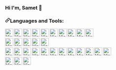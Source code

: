### Hi I'm, Samet 👋
 

<h3 dir="auto"><a id="user-content-languages-and-tools" class="anchor" aria-hidden="true" href="#languages-and-tools"><svg class="octicon octicon-link" viewBox="0 0 16 16" version="1.1" width="16" height="16" aria-hidden="true"><path d="m7.775 3.275 1.25-1.25a3.5 3.5 0 1 1 4.95 4.95l-2.5 2.5a3.5 3.5 0 0 1-4.95 0 .751.751 0 0 1 .018-1.042.751.751 0 0 1 1.042-.018 1.998 1.998 0 0 0 2.83 0l2.5-2.5a2.002 2.002 0 0 0-2.83-2.83l-1.25 1.25a.751.751 0 0 1-1.042-.018.751.751 0 0 1-.018-1.042Zm-4.69 9.64a1.998 1.998 0 0 0 2.83 0l1.25-1.25a.751.751 0 0 1 1.042.018.751.751 0 0 1 .018 1.042l-1.25 1.25a3.5 3.5 0 1 1-4.95-4.95l2.5-2.5a3.5 3.5 0 0 1 4.95 0 .751.751 0 0 1-.018 1.042.751.751 0 0 1-1.042.018 1.998 1.998 0 0 0-2.83 0l-2.5 2.5a1.998 1.998 0 0 0 0 2.83Z"></path></svg></a>Languages and Tools:</h3>

<p dir="auto">
 
<a href="#" rel="nofollow"><img align="left" alt="Visual Studio Code" width="26px" src="https://abdulsametdogan.com/content/githupIcon/VisualStudio-Dark.svg" data-canonical-src="https://abdulsametdogan.com/content/githupIcon/VisualStudio-Dark.svg" style="max-width: 100%;"></a>

<a href="#" rel="nofollow"><img align="left" alt="Visual Studio Code" width="26px" src="https://abdulsametdogan.com/content/githupIcon/VSCode-Dark.svg" data-canonical-src="https://abdulsametdogan.com/content/githupIcon/VSCode-Dark.svg" style="max-width: 100%;"></a>
 
<a href="#" rel="nofollow"><img align="left" alt="Visual Studio Code" width="26px" src="https://abdulsametdogan.com/content/githupIcon/CS.svg" data-canonical-src="https://abdulsametdogan.com/content/githupIcon/CS.svg" style="max-width: 100%;"></a>
 
<a href="#" rel="nofollow"><img align="left" alt="Visual Studio Code" width="26px" src="https://abdulsametdogan.com/content/githupIcon/DotNet.svg" data-canonical-src="https://abdulsametdogan.com/content/githupIcon/DotNet.svg" style="max-width: 100%;"></a>
 
<a href="#" rel="nofollow"><img align="left" alt="Visual Studio Code" width="26px" src="https://abdulsametdogan.com/content/githupIcon/Bootstrap.svg" data-canonical-src="https://abdulsametdogan.com/content/githupIcon/Bootstrap.svg" style="max-width: 100%;"></a>
 
<a href="#" rel="nofollow"><img align="left" alt="Visual Studio Code" width="26px" src="https://abdulsametdogan.com/content/githupIcon/CSS.svg" data-canonical-src="https://abdulsametdogan.com/content/githupIcon/CSS.svg" style="max-width: 100%;"></a>
 
<a href="#" rel="nofollow"><img align="left" alt="Visual Studio Code" width="26px" src="https://abdulsametdogan.com/content/githupIcon/HTML.svg" data-canonical-src="https://abdulsametdogan.com/content/githupIcon/HTML.svg" style="max-width: 100%;"></a>
 
<a href="#" rel="nofollow"><img align="left" alt="Visual Studio Code" width="26px" src="https://abdulsametdogan.com/content/githupIcon/Postman.svg" data-canonical-src="https://abdulsametdogan.com/content/githupIcon/Postman.svg" style="max-width: 100%;"></a>
 
<a href="#" rel="nofollow"><img align="left" alt="Visual Studio Code" width="26px" src="https://abdulsametdogan.com/content/githupIcon/CodePen-Dark.svg" data-canonical-src="https://abdulsametdogan.com/content/githupIcon/CodePen-Dark.svg" style="max-width: 100%;"></a>
 
<a href="#" rel="nofollow"><img align="left" alt="Visual Studio Code" width="26px" src="https://abdulsametdogan.com/content/githupIcon/StackOverflow-Dark.svg" data-canonical-src="https://abdulsametdogan.com/content/githupIcon/StackOverflow-Dark.svg" style="max-width: 100%;"></a>

</p>
<br/>
<p dir="auto">

<a href="#" rel="nofollow"><img align="left" alt="Visual Studio Code" width="26px" src="https://abdulsametdogan.com/content/githupIcon/Azure-Dark.svg" data-canonical-src="https://abdulsametdogan.com/content/githupIcon/Azure-Dark.svg" style="max-width: 100%;"></a>

<a href="#" rel="nofollow"><img align="left" alt="Visual Studio Code" width="26px" src="https://abdulsametdogan.com/content/githupIcon/Git.svg" data-canonical-src="https://abdulsametdogan.com/content/githupIcon/Git.svg" style="max-width: 100%;"></a>
 
<a href="#" rel="nofollow"><img align="left" alt="Visual Studio Code" width="26px" src="https://abdulsametdogan.com/content/githupIcon/Github-Dark.svg" data-canonical-src="https://abdulsametdogan.com/content/githupIcon/Github-Dark.svg" style="max-width: 100%;"></a>

<a href="#" rel="nofollow"><img align="left" alt="Visual Studio Code" width="26px" src="https://abdulsametdogan.com/content/githupIcon/JavaScript.svg" data-canonical-src="https://abdulsametdogan.com/content/githupIcon/JavaScript.svg" style="max-width: 100%;"></a>

 <a href="#" rel="nofollow"><img align="left" alt="Visual Studio Code" width="26px" src="https://abdulsametdogan.com/content/githupIcon/Wordpress.svg" data-canonical-src="https://abdulsametdogan.com/content/githupIcon/Wordpress.svg" style="max-width: 100%;"></a>
 
</p>

<br/>
<p dir="auto">

<a href="#" rel="nofollow"><img align="left" alt="Visual Studio Code" width="26px" src="https://abdulsametdogan.com/content/githupIcon/Flutter-Dark.svg" data-canonical-src="https://abdulsametdogan.com/content/githupIcon/Flutter-Dark.svg" style="max-width: 100%;"></a>

<a href="#" rel="nofollow"><img align="left" alt="Visual Studio Code" width="26px" src="https://abdulsametdogan.com/content/githupIcon/Dart-Dark.svg" data-canonical-src="https://abdulsametdogan.com/content/githupIcon/Dart-Dark.svg" style="max-width: 100%;"></a>
 
<a href="#" rel="nofollow"><img align="left" alt="Visual Studio Code" width="26px" src="https://abdulsametdogan.com/content/githupIcon/Figma-Dark.svg" data-canonical-src="https://abdulsametdogan.com/content/githupIcon/Figma-Dark.svg" style="max-width: 100%;"></a>

<a href="#" rel="nofollow"><img align="left" alt="Visual Studio Code" width="26px" src="https://abdulsametdogan.com/content/githupIcon/XD.svg" data-canonical-src="https://abdulsametdogan.com/content/githupIcon/XD.svg" style="max-width: 100%;"></a>

<a href="#" rel="nofollow"><img align="left" alt="Visual Studio Code" width="26px" src="https://abdulsametdogan.com/content/githupIcon/Firebase-Dark.svg" data-canonical-src="https://abdulsametdogan.com/content/githupIcon/Firebase-Dark.svg" style="max-width: 100%;"></a>

<a href="#" rel="nofollow"><img align="left" alt="Visual Studio Code" width="26px" src="https://abdulsametdogan.com/content/githupIcon/microsoft-sql-server.svg" data-canonical-src="https://www.svgrepo.com/show/303229/microsoft-sql-server-logo.svg" style="max-width: 100%;"></a>

<a href="#" rel="nofollow"><img align="left" alt="Visual Studio Code" width="26px" src="https://abdulsametdogan.com/content/githupIcon/MySQL-Dark.svg" data-canonical-src="https://abdulsametdogan.com/content/githupIcon/MySQL-Dark.svg" style="max-width: 100%;"></a>
 
<a href="#" rel="nofollow"><img align="left" alt="Visual Studio Code" width="26px" src="https://abdulsametdogan.com/content/githupIcon/MongoDB.svg" data-canonical-src="https://abdulsametdogan.com/content/githupIcon/MongoDB.svg" style="max-width: 100%;"></a>

<a href="#" rel="nofollow"><img align="left" alt="Visual Studio Code" width="26px" src="https://abdulsametdogan.com/content/githupIcon/NodeJS-Dark.svg" data-canonical-src="https://abdulsametdogan.com/content/githupIcon/NodeJS-Dark.svg" style="max-width: 100%;"></a>

<a href="#" rel="nofollow"><img align="left" alt="Visual Studio Code" width="26px" src="https://abdulsametdogan.com/content/githupIcon/Arduino.svg" data-canonical-src="https://abdulsametdogan.com/content/githupIcon/Arduino.svg" style="max-width: 100%;"></a>
 
<a href="#" rel="nofollow"><img align="left" alt="Visual Studio Code" width="26px" src="https://abdulsametdogan.com/content/githupIcon/Docker.svg" data-canonical-src="https://abdulsametdogan.com/content/githupIcon/Docker.svg" style="max-width: 100%;"></a>

<a href="#" rel="nofollow"><img align="left" alt="Visual Studio Code" width="26px" src="https://abdulsametdogan.com/content/githupIcon/GCP-Dark.svg" data-canonical-src="https://abdulsametdogan.com/content/githupIcon/GCP-Dark.svg" style="max-width: 100%;"></a>

</p>


<br/>
<p dir="auto">

<a href="#" rel="nofollow"><img align="left" alt="Visual Studio Code" width="26px" src="https://abdulsametdogan.com/content/githupIcon/Photoshop.svg" data-canonical-src="https://abdulsametdogan.com/content/githupIcon/Photoshop.svg" style="max-width: 100%;"></a>

<a href="#" rel="nofollow"><img align="left" alt="Visual Studio Code" width="26px" src="https://abdulsametdogan.com/content/githupIcon/Illustrator.svg" data-canonical-src="https://abdulsametdogan.com/content/githupIcon/Illustrator.svg" style="max-width: 100%;"></a>

<a href="#" rel="nofollow"><img align="left" alt="Visual Studio Code" width="26px" src="https://abdulsametdogan.com/content/githupIcon/AfterEffects.svg" data-canonical-src="https://abdulsametdogan.com/content/githupIcon/AfterEffects.svg" style="max-width: 100%;"></a>

</p>
